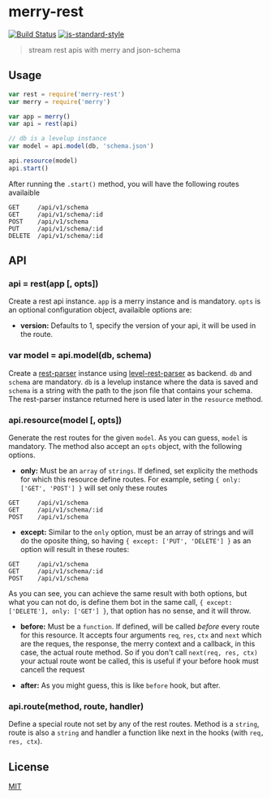 # merry-rest
[![Build Status](https://img.shields.io/travis/YerkoPalma/merry-rest/master.svg?style=flat-square)](https://travis-ci.org/YerkoPalma/merry-rest) [![js-standard-style](https://img.shields.io/badge/code%20style-standard-brightgreen.svg?style=flat-square)](https://github.com/feross/standard)

> stream rest apis with merry and json-schema

## Usage

```js
var rest = require('merry-rest')
var merry = require('merry')

var app = merry()
var api = rest(api)

// db is a levelup instance
var model = api.model(db, 'schema.json')

api.resource(model)
api.start()
```

After running the `.start()` method,  you will have the following routes 
availaible

```
GET     /api/v1/schema
GET     /api/v1/schema/:id
POST    /api/v1/schema
PUT     /api/v1/schema/:id
DELETE  /api/v1/schema/:id
```

## API

### api = rest(app [, opts])

Create a rest api instance. `app` is a merry instance and is mandatory. `opts` 
is an optional configuration object, availaible options are:

- **version:**  Defaults to 1, specify the version of your api, it will be used 
in the route.

### var model = api.model(db, schema)

Create a [rest-parser][rest-parser] instance using 
[level-rest-parser][level-rest-parser] as backend. `db` and `schema` are mandatory.
`db` is a levelup instance where the data is saved and `schema` is a string with 
the path to the json file that contains your schema. The rest-parser instance 
returned here is used later in the `resource` method.

### api.resource(model [, opts])

Generate the rest routes for the given `model`. As you can guess, `model` is 
mandatory. The method also accept an `opts` object, with the following options.

- **only:** Must be an `array` of `strings`. If defined, set explicity the 
methods for which this resource define routes. For example, seting 
`{ only: ['GET', 'POST'] }` will set only these routes

```
GET     /api/v1/schema
GET     /api/v1/schema/:id
POST    /api/v1/schema
```

- **except:** Similar to the `only` option, must be an array of strings and 
will do the oposite thing, so having `{ except: ['PUT', 'DELETE'] }` as an option 
will result in these routes:

```
GET     /api/v1/schema
GET     /api/v1/schema/:id
POST    /api/v1/schema
```

As you can see, you can achieve the same result with both options, but what you 
can not do, is define them bot in the same call, 
`{ except: ['DELETE'], only: ['GET'] }`, that option has no sense, and it will throw.

- **before:** Must be a `function`. If defined, will be called _before_ every 
route for this resource. It accepts four arguments `req`, `res`, `ctx` and `next` 
which are the reques, the response, the merry context and a callback, in this 
case, the actual route method. So if you don't call `next(req, res, ctx)` your 
actual route wont be called, this is useful if your before hook must cancell the 
request

- **after:** As you might guess, this is like `before` hook, but after.

### api.route(method, route, handler)

Define a special route not set by any of the rest routes. Method is a `string`, 
route is also a `string` and handler a function like next in the hooks 
(with `req, res, ctx`).

## License
[MIT](/license)

[rest-parser]: https://github.com/karissa/node-rest-parser
[level-rest-parser]: https://github.com/karissa/level-rest-parser